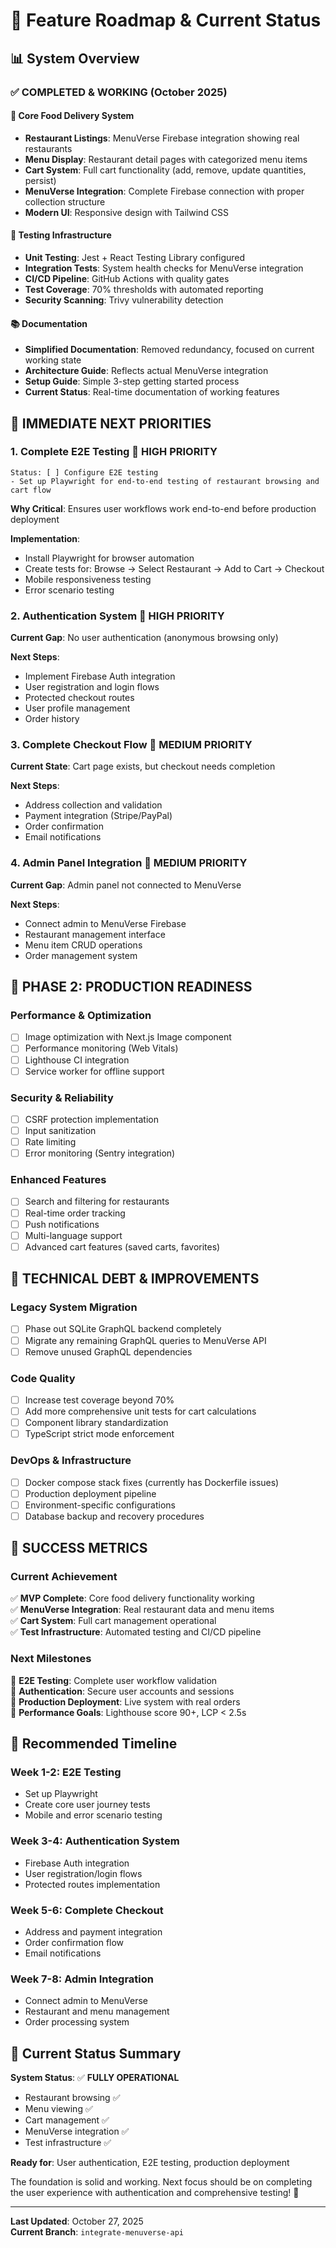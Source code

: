 # 🎯 Feature Roadmap & Current Status

## 📊 System Overview

### ✅ **COMPLETED & WORKING** (October 2025)

#### 🍕 **Core Food Delivery System**
- **Restaurant Listings**: MenuVerse Firebase integration showing real restaurants
- **Menu Display**: Restaurant detail pages with categorized menu items
- **Cart System**: Full cart functionality (add, remove, update quantities, persist)
- **MenuVerse Integration**: Complete Firebase connection with proper collection structure
- **Modern UI**: Responsive design with Tailwind CSS

#### 🧪 **Testing Infrastructure** 
- **Unit Testing**: Jest + React Testing Library configured
- **Integration Tests**: System health checks for MenuVerse integration
- **CI/CD Pipeline**: GitHub Actions with quality gates
- **Test Coverage**: 70% thresholds with automated reporting
- **Security Scanning**: Trivy vulnerability detection

#### 📚 **Documentation**
- **Simplified Documentation**: Removed redundancy, focused on current working state
- **Architecture Guide**: Reflects actual MenuVerse integration
- **Setup Guide**: Simple 3-step getting started process
- **Current Status**: Real-time documentation of working features

## 🚀 **IMMEDIATE NEXT PRIORITIES**

### 1. **Complete E2E Testing** 🎯 HIGH PRIORITY
```
Status: [ ] Configure E2E testing
- Set up Playwright for end-to-end testing of restaurant browsing and cart flow
```
**Why Critical**: Ensures user workflows work end-to-end before production deployment

**Implementation**:
- Install Playwright for browser automation
- Create tests for: Browse → Select Restaurant → Add to Cart → Checkout
- Mobile responsiveness testing
- Error scenario testing

### 2. **Authentication System** 🎯 HIGH PRIORITY
**Current Gap**: No user authentication (anonymous browsing only)

**Next Steps**:
- Implement Firebase Auth integration
- User registration and login flows
- Protected checkout routes
- User profile management
- Order history

### 3. **Complete Checkout Flow** 🎯 MEDIUM PRIORITY
**Current State**: Cart page exists, but checkout needs completion

**Next Steps**:
- Address collection and validation
- Payment integration (Stripe/PayPal)
- Order confirmation
- Email notifications

### 4. **Admin Panel Integration** 🎯 MEDIUM PRIORITY
**Current Gap**: Admin panel not connected to MenuVerse

**Next Steps**:
- Connect admin to MenuVerse Firebase
- Restaurant management interface
- Menu item CRUD operations
- Order management system

## 🔄 **PHASE 2: PRODUCTION READINESS**

### Performance & Optimization
- [ ] Image optimization with Next.js Image component
- [ ] Performance monitoring (Web Vitals)
- [ ] Lighthouse CI integration
- [ ] Service worker for offline support

### Security & Reliability
- [ ] CSRF protection implementation
- [ ] Input sanitization
- [ ] Rate limiting
- [ ] Error monitoring (Sentry integration)

### Enhanced Features
- [ ] Search and filtering for restaurants
- [ ] Real-time order tracking
- [ ] Push notifications
- [ ] Multi-language support
- [ ] Advanced cart features (saved carts, favorites)

## 🔧 **TECHNICAL DEBT & IMPROVEMENTS**

### Legacy System Migration
- [ ] Phase out SQLite GraphQL backend completely
- [ ] Migrate any remaining GraphQL queries to MenuVerse API
- [ ] Remove unused GraphQL dependencies

### Code Quality
- [ ] Increase test coverage beyond 70%
- [ ] Add more comprehensive unit tests for cart calculations
- [ ] Component library standardization
- [ ] TypeScript strict mode enforcement

### DevOps & Infrastructure
- [ ] Docker compose stack fixes (currently has Dockerfile issues)
- [ ] Production deployment pipeline
- [ ] Environment-specific configurations
- [ ] Database backup and recovery procedures

## 🎯 **SUCCESS METRICS**

### Current Achievement
✅ **MVP Complete**: Core food delivery functionality working  
✅ **MenuVerse Integration**: Real restaurant data and menu items  
✅ **Cart System**: Full cart management operational  
✅ **Test Infrastructure**: Automated testing and CI/CD pipeline  

### Next Milestones
🎯 **E2E Testing**: Complete user workflow validation  
🎯 **Authentication**: Secure user accounts and sessions  
🎯 **Production Deployment**: Live system with real orders  
🎯 **Performance Goals**: Lighthouse score 90+, LCP < 2.5s  

## 📅 **Recommended Timeline**

### Week 1-2: E2E Testing
- Set up Playwright
- Create core user journey tests
- Mobile and error scenario testing

### Week 3-4: Authentication System  
- Firebase Auth integration
- User registration/login flows
- Protected routes implementation

### Week 5-6: Complete Checkout
- Address and payment integration
- Order confirmation flow
- Email notifications

### Week 7-8: Admin Integration
- Connect admin to MenuVerse
- Restaurant and menu management
- Order processing system

## 🎉 **Current Status Summary**

**System Status**: ✅ **FULLY OPERATIONAL**
- Restaurant browsing ✅
- Menu viewing ✅  
- Cart management ✅
- MenuVerse integration ✅
- Test infrastructure ✅

**Ready for**: User authentication, E2E testing, production deployment

The foundation is solid and working. Next focus should be on completing the user experience with authentication and comprehensive testing! 🚀

---

**Last Updated**: October 27, 2025  
**Current Branch**: `integrate-menuverse-api`